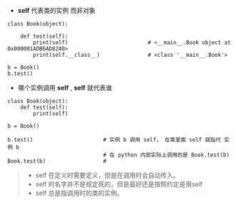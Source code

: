 - __self__	代表类的实例 而非对象

```
class Book(object):

    def test(self):
        print(self)                         # <__main__.Book object at 0x000001ADB6AD8240>
        print(self.__class__)               # <class '__main__.Book'>

b = Book()
b.test()
```

- 哪个实例调用 __self__ , __self__ 就代表谁

```
class Book(object):
    def test(self):
        print(self)

b = Book()

b.test()                      # 实例 b 调用 self， 在类里面 self 就指代 实例 b
                              # 在 python 内部实际上调用的是 Book.test(b)
Book.test(b)                  # 

```

> - self 在定义时需要定义，但是在调用时会自动传入。
> - self 的名字并不是规定死的，但是最好还是按照约定是用self
> - self 总是指调用时的类的实例。